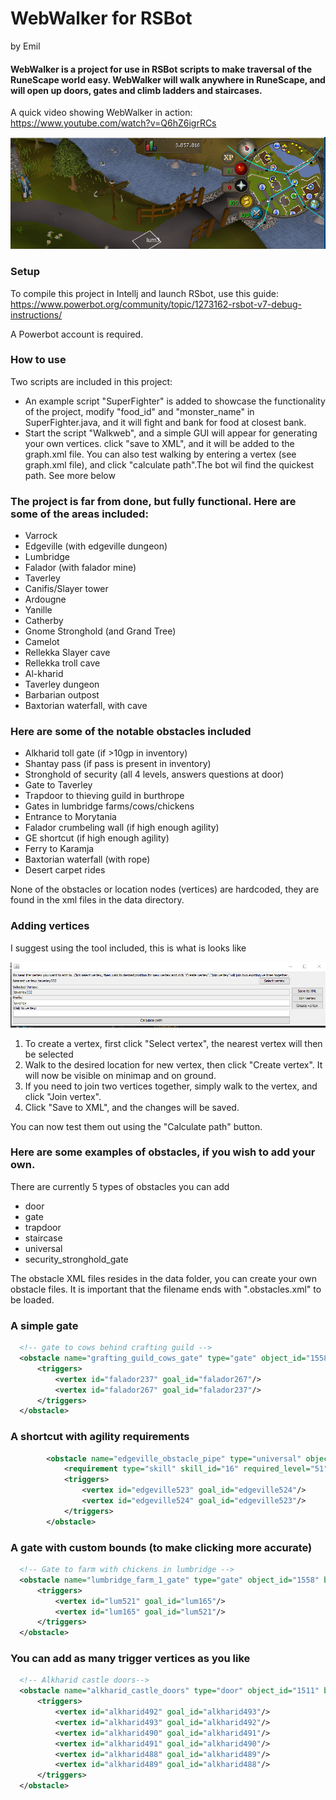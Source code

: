 # WebWalker for RSBot 

by Emil

#### WebWalker is a project for use in RSBot scripts to make traversal of the RuneScape world easy. WebWalker will walk anywhere in RuneScape, and will open up doors, gates and climb ladders and staircases. 

A quick video showing WebWalker in action: https://www.youtube.com/watch?v=Q6hZ6igrRCs

![Showcase](https://github.com/emil323/WebWalker/blob/master/showcase.PNG?raw=true)

### Setup 
To compile this project in Intellj and launch RSbot, use this guide: https://www.powerbot.org/community/topic/1273162-rsbot-v7-debug-instructions/

A Powerbot account is required.

### How to use

Two scripts are included in this project:

* An example script "SuperFighter" is added to showcase the functionality of the project, modify "food_id" and "monster_name" in SuperFighter.java, and it will fight and bank for food at closest bank.
* Start the script "Walkweb", and a simple GUI will appear for generating your own vertices. click "save to XML", and it will be added to the graph.xml file. You can also test walking by entering a vertex  (see graph.xml file), and click "calculate path".The bot wil find the quickest path.
See more below

### The project is far from done, but fully functional. Here are some of the areas included:

* Varrock
* Edgeville (with edgeville dungeon)
* Lumbridge
* Falador (with falador mine)
* Taverley
* Canifis/Slayer tower
* Ardougne
* Yanille
* Catherby
* Gnome Stronghold (and Grand Tree)
* Camelot
* Rellekka Slayer cave
* Rellekka troll cave
* Al-kharid
* Taverley dungeon
* Barbarian outpost
* Baxtorian waterfall, with cave


### Here are some of the notable obstacles included

* Alkharid toll gate (if >10gp in inventory)
* Shantay pass (if pass is present in inventory)
* Stronghold of security (all 4 levels, answers questions at door)
* Gate to Taverley
* Trapdoor to thieving guild in burthrope
* Gates in lumbridge farms/cows/chickens
* Entrance to Morytania
* Falador crumbeling wall (if high enough agility)
* GE shortcut (if high enough agility)
* Ferry to Karamja
* Baxtorian waterfall (with rope)
* Desert carpet rides 

None of the obstacles or location nodes (vertices) are hardcoded, they are found in the xml files in the data directory.

### Adding vertices

I suggest using the tool included, this is what is looks like

![Image of tool](https://raw.githubusercontent.com/emil323/WebWalker/master/vertice_generator.PNG)

1. To create a vertex, first click "Select vertex", the nearest vertex will then be selected
2. Walk to the desired location for new vertex, then click "Create vertex". It will now be visible on minimap and on ground.
3. If you need to join two vertices together, simply walk to the vertex, and click "Join vertex". 
4. Click "Save to XML", and the changes will be saved.

You can now test them out using the "Calculate path" button. 

### Here are some examples of obstacles, if you wish to add your own. 

There are currently 5 types of obstacles you can add

* door
* gate
* trapdoor
* staircase
* universal
* security_stronghold_gate

The obstacle XML files resides in the data folder, you can create your own obstacle files. It is important that the filename ends with ".obstacles.xml" to be loaded. 

### A simple gate

```xml
  <!-- gate to cows behind crafting guild -->
  <obstacle name="grafting_guild_cows_gate" type="gate" object_id="1558">
      <triggers>
          <vertex id="falador237" goal_id="falador267"/>
          <vertex id="falador267" goal_id="falador237"/>
      </triggers>
  </obstacle>
```

### A shortcut with agility requirements

```xml
        <obstacle name="edgeville_obstacle_pipe" type="universal" object_id="16511" action="Squeeze-through" object_name="Obstacle pipe">
            <requirement type="skill" skill_id="16" required_level="51"/>
            <triggers>
                <vertex id="edgeville523" goal_id="edgeville524"/>
                <vertex id="edgeville524" goal_id="edgeville523"/>
            </triggers>
        </obstacle>
```

### A gate with custom bounds (to make clicking more accurate)

```xml
  <!-- Gate to farm with chickens in lumbridge -->
  <obstacle name="lumbridge_farm_1_gate" type="gate" object_id="1558" bounds="69, 162, -109, -13, -109, 124">
      <triggers>
          <vertex id="lum521" goal_id="lum165"/>
          <vertex id="lum165" goal_id="lum521"/>
      </triggers>
  </obstacle>
```

### You can add as many trigger vertices as you like

```xml
  <!-- Alkharid castle doors-->
  <obstacle name="alkharid_castle_doors" type="door" object_id="1511" bounds="45, 164, -168, 17, -22, 274">
      <triggers>
          <vertex id="alkharid492" goal_id="alkharid493"/>
          <vertex id="alkharid493" goal_id="alkharid492"/>
          <vertex id="alkharid490" goal_id="alkharid491"/>
          <vertex id="alkharid491" goal_id="alkharid490"/>
          <vertex id="alkharid488" goal_id="alkharid489"/>
          <vertex id="alkharid489" goal_id="alkharid488"/>
      </triggers>
  </obstacle>
```

